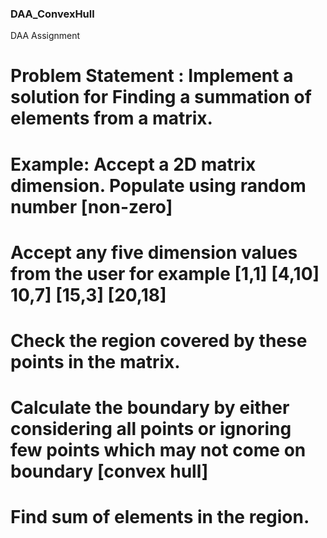 ### DAA_ConvexHull
DAA Assignment

# Problem Statement : Implement a solution for Finding a summation of elements from a matrix.
# Example: Accept a 2D matrix dimension. Populate using random number [non-zero]

# Accept any five dimension values from the user for example [1,1] [4,10] 10,7] [15,3] [20,18] 
# Check the region covered by these points in the matrix.
# Calculate the boundary by either considering all points or ignoring few points which may not come on boundary [convex hull]
# Find sum of elements in the region.
